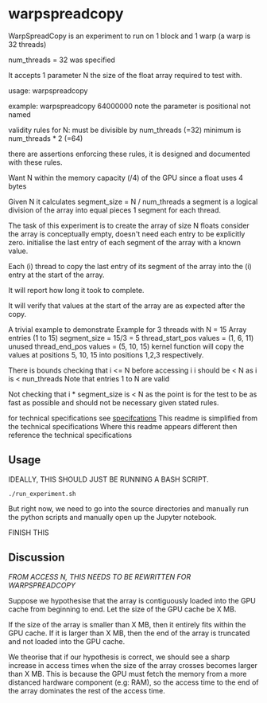 # warpspreadcopy

WarpSpreadCopy is an experiment to run on 1 block and 1 warp (a warp is 32 threads)

num_threads = 32 was specified

It accepts 1 parameter N the size of the float array required to test with.

usage:
warpspreadcopy <N>

example:
warpspreadcopy 64000000
note the parameter is positional not named

validity rules for N:
must be divisible by num_threads (=32)
minimum is num_threads * 2 (=64)

there are assertions enforcing these rules,
it is designed and documented with these rules.

Want N within the memory capacity (/4) of the GPU
since a float uses 4 bytes

Given N it calculates
segment_size = N / num_threads
a segment is a logical division of the array into equal pieces
1 segment for each thread.

The task of this experiment is to create the array of size N floats
consider the array is conceptually empty, doesn't need each entry to be explicitly zero.
initialise the last entry of each segment of the array with a known value.

Each (i) thread to copy the last entry of its segment of the array into the (i) entry at the start of the array.

It will report how long it took to complete.

It will verify that values at the start of the array are as expected after the copy.

A trivial example to demonstrate
Example for 3 threads with N = 15
Array entries (1 to 15)
segment_size = 15/3 = 5
thread_start_pos values = (1, 6, 11) unused
thread_end_pos values = (5, 10, 15)
kernel function will copy the values at positions 5, 10, 15 into positions 1,2,3 respectively.


There is bounds checking that i <= N before accessing i
i should be < N as i is < nun_threads
Note that entries 1 to N are valid

Not checking that i * segment_size is < N
as the point is for the test to be as fast as possible
and should not be necessary given stated rules.

for technical specifications see [specifcations](./WarpSpreadCopy_Specifications.md)
This readme is simplified from the technical specifications
Where this readme appears different then reference the technical specifications

## Usage

IDEALLY, THIS SHOULD JUST BE RUNNING A BASH SCRIPT.

```
./run_experiment.sh
```

But right now, we need to go into the source directories and manually run the python scripts and manually open up the Jupyter notebook. 

FINISH THIS

## Discussion

*FROM ACCESS N, THIS NEEDS TO BE REWRITTEN FOR WARPSPREADCOPY*

Suppose we hypothesise that the array is contiguously loaded into the GPU cache from beginning to end. Let the size of the GPU cache be X MB.

If the size of the array is smaller than X MB, then it entirely fits within the GPU cache. If it is larger than X MB, then the end of the array is truncated and not loaded into the GPU cache.

We theorise that if our hypothesis is correct, we should see a sharp increase in access times when the size of the array crosses becomes larger than X MB. This is because the GPU must fetch the memory from a more distanced hardware component (e.g: RAM), so the access time to the end of the array dominates the rest of the access time.